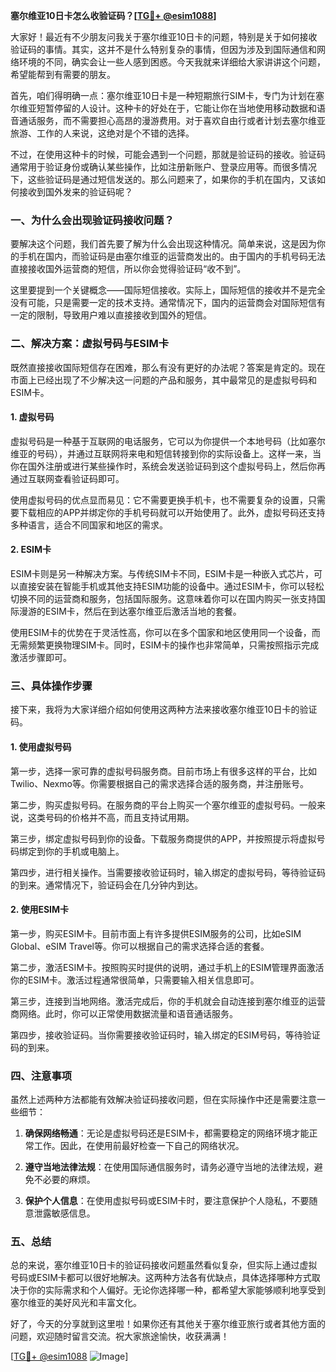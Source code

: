 **塞尔维亚10日卡怎么收验证码？[[TG💪+ @esim1088](https://t.me/s/esim1088)]**

大家好！最近有不少朋友问我关于塞尔维亚10日卡的问题，特别是关于如何接收验证码的事情。其实，这并不是什么特别复杂的事情，但因为涉及到国际通信和网络环境的不同，确实会让一些人感到困惑。今天我就来详细给大家讲讲这个问题，希望能帮到有需要的朋友。

首先，咱们得明确一点：塞尔维亚10日卡是一种短期旅行SIM卡，专门为计划在塞尔维亚短暂停留的人设计。这种卡的好处在于，它能让你在当地使用移动数据和语音通话服务，而不需要担心高昂的漫游费用。对于喜欢自由行或者计划去塞尔维亚旅游、工作的人来说，这绝对是个不错的选择。

不过，在使用这种卡的时候，可能会遇到一个问题，那就是验证码的接收。验证码通常用于验证身份或确认某些操作，比如注册新账户、登录应用等。而很多情况下，这些验证码是通过短信发送的。那么问题来了，如果你的手机在国内，又该如何接收到国外发来的验证码呢？

### 一、为什么会出现验证码接收问题？

要解决这个问题，我们首先要了解为什么会出现这种情况。简单来说，这是因为你的手机在国内，而验证码是由塞尔维亚的运营商发出的。由于国内的手机号码无法直接接收国外运营商的短信，所以你会觉得验证码“收不到”。

这里要提到一个关键概念——国际短信接收。实际上，国际短信的接收并不是完全没有可能，只是需要一定的技术支持。通常情况下，国内的运营商会对国际短信有一定的限制，导致用户难以直接接收到国外的短信。

### 二、解决方案：虚拟号码与ESIM卡

既然直接接收国际短信存在困难，那么有没有更好的办法呢？答案是肯定的。现在市面上已经出现了不少解决这一问题的产品和服务，其中最常见的是虚拟号码和ESIM卡。

#### 1. 虚拟号码

虚拟号码是一种基于互联网的电话服务，它可以为你提供一个本地号码（比如塞尔维亚的号码），并通过互联网将来电和短信转接到你的实际设备上。这样一来，当你在国外注册或进行某些操作时，系统会发送验证码到这个虚拟号码上，然后你再通过互联网查看验证码即可。

使用虚拟号码的优点显而易见：它不需要更换手机卡，也不需要复杂的设置，只需要下载相应的APP并绑定你的手机号码就可以开始使用了。此外，虚拟号码还支持多种语言，适合不同国家和地区的需求。

#### 2. ESIM卡

ESIM卡则是另一种解决方案。与传统SIM卡不同，ESIM卡是一种嵌入式芯片，可以直接安装在智能手机或其他支持ESIM功能的设备中。通过ESIM卡，你可以轻松切换不同的运营商和服务，包括国际服务。这意味着你可以在国内购买一张支持国际漫游的ESIM卡，然后在到达塞尔维亚后激活当地的套餐。

使用ESIM卡的优势在于灵活性高，你可以在多个国家和地区使用同一个设备，而无需频繁更换物理SIM卡。同时，ESIM卡的操作也非常简单，只需按照指示完成激活步骤即可。

### 三、具体操作步骤

接下来，我将为大家详细介绍如何使用这两种方法来接收塞尔维亚10日卡的验证码。

#### 1. 使用虚拟号码

第一步，选择一家可靠的虚拟号码服务商。目前市场上有很多这样的平台，比如Twilio、Nexmo等。你需要根据自己的需求选择合适的服务商，并注册账号。

第二步，购买虚拟号码。在服务商的平台上购买一个塞尔维亚的虚拟号码。一般来说，这类号码的价格并不高，而且支持试用期。

第三步，绑定虚拟号码到你的设备。下载服务商提供的APP，并按照提示将虚拟号码绑定到你的手机或电脑上。

第四步，进行相关操作。当需要接收验证码时，输入绑定的虚拟号码，等待验证码的到来。通常情况下，验证码会在几分钟内到达。

#### 2. 使用ESIM卡

第一步，购买ESIM卡。目前市面上有许多提供ESIM服务的公司，比如eSIM Global、eSIM Travel等。你可以根据自己的需求选择合适的套餐。

第二步，激活ESIM卡。按照购买时提供的说明，通过手机上的ESIM管理界面激活你的ESIM卡。激活过程通常很简单，只需要输入相关信息即可。

第三步，连接到当地网络。激活完成后，你的手机就会自动连接到塞尔维亚的运营商网络。此时，你可以正常使用数据流量和语音通话服务。

第四步，接收验证码。当你需要接收验证码时，输入绑定的ESIM号码，等待验证码的到来。

### 四、注意事项

虽然上述两种方法都能有效解决验证码接收问题，但在实际操作中还是需要注意一些细节：

1. **确保网络畅通**：无论是虚拟号码还是ESIM卡，都需要稳定的网络环境才能正常工作。因此，在使用前最好检查一下自己的网络状况。
   
2. **遵守当地法律法规**：在使用国际通信服务时，请务必遵守当地的法律法规，避免不必要的麻烦。

3. **保护个人信息**：在使用虚拟号码或ESIM卡时，要注意保护个人隐私，不要随意泄露敏感信息。

### 五、总结

总的来说，塞尔维亚10日卡的验证码接收问题虽然看似复杂，但实际上通过虚拟号码或ESIM卡都可以很好地解决。这两种方法各有优缺点，具体选择哪种方式取决于你的实际需求和个人偏好。无论你选择哪一种，都希望大家能够顺利地享受到塞尔维亚的美好风光和丰富文化。

好了，今天的分享就到这里啦！如果你还有其他关于塞尔维亚旅行或者其他方面的问题，欢迎随时留言交流。祝大家旅途愉快，收获满满！

[[TG💪+ @esim1088](https://t.me/s/esim1088) ![Image](https://i.postimg.cc/4NQfJmqS/Snipaste-2025-05-13-00-14-12.png)]
